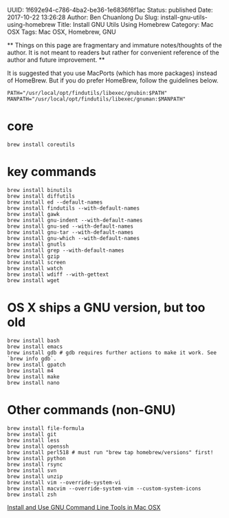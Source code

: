 UUID: 1f692e94-c786-4ba2-be36-1e6836f6f1ac
Status: published
Date: 2017-10-22 13:26:28
Author: Ben Chuanlong Du
Slug: install-gnu-utils-using-homebrew
Title: Install GNU Utils Using Homebrew
Category: Mac OSX
Tags: Mac OSX, Homebrew, GNU

**
Things on this page are
fragmentary and immature notes/thoughts of the author.
It is not meant to readers
but rather for convenient reference of the author and future improvement.
**

It is suggested that you use MacPorts (which has more packages) instead of HomeBrew.
But if you do prefer HomeBrew, 
follow the guidelines below.

    PATH="/usr/local/opt/findutils/libexec/gnubin:$PATH"
    MANPATH="/usr/local/opt/findutils/libexec/gnuman:$MANPATH"

# core

    brew install coreutils

# key commands

    brew install binutils
    brew install diffutils
    brew install ed --default-names
    brew install findutils --with-default-names
    brew install gawk
    brew install gnu-indent --with-default-names
    brew install gnu-sed --with-default-names
    brew install gnu-tar --with-default-names
    brew install gnu-which --with-default-names
    brew install gnutls
    brew install grep --with-default-names
    brew install gzip
    brew install screen
    brew install watch
    brew install wdiff --with-gettext
    brew install wget

# OS X ships a GNU version, but too old

    brew install bash
    brew install emacs
    brew install gdb # gdb requires further actions to make it work. See `brew info gdb`.
    brew install gpatch
    brew install m4
    brew install make
    brew install nano

# Other commands (non-GNU)

    brew install file-formula
    brew install git
    brew install less
    brew install openssh
    brew install perl518 # must run "brew tap homebrew/versions" first!
    brew install python
    brew install rsync
    brew install svn
    brew install unzip
    brew install vim --override-system-vi
    brew install macvim --override-system-vim --custom-system-icons
    brew install zsh

[Install and Use GNU Command Line Tools in Mac OSX](https://www.topbug.net/blog/2013/04/14/install-and-use-gnu-command-line-tools-in-mac-os-x/)
